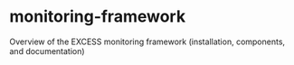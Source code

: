 # monitoring-framework
Overview of the EXCESS monitoring framework (installation, components, and documentation)
